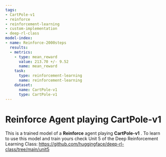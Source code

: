 ```yaml
---
tags:
- CartPole-v1
- reinforce
- reinforcement-learning
- custom-implementation
- deep-rl-class
model-index:
- name: Reinforce-2000steps
  results:
  - metrics:
    - type: mean_reward
      value: 213.70 +/- 9.52
      name: mean_reward
    task:
      type: reinforcement-learning
      name: reinforcement-learning
    dataset:
      name: CartPole-v1
      type: CartPole-v1
---
```


  # **Reinforce** Agent playing **CartPole-v1**
  This is a trained model of a **Reinforce** agent playing **CartPole-v1** .
  To learn to use this model and train yours check Unit 5 of the Deep Reinforcement Learning Class: https://github.com/huggingface/deep-rl-class/tree/main/unit5
  